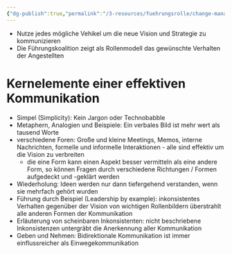 ```yaml
---
{"dg-publish":true,"permalink":"/3-resources/fuehrungsrolle/change-management/change-management-nach-kotter/vision-und-aenderungsprozess-vermitteln/","created":"2024-11-11T08:59:36.845+01:00","updated":"2024-05-26T18:57:02.382+02:00"}
---
```




- Nutze jedes mögliche Vehikel um die neue Vision und Strategie zu kommunizieren
- Die Führungskoalition zeigt als Rollenmodell das gewünschte Verhalten der Angestellten

# Kernelemente einer effektiven Kommunikation

- Simpel (Simplicity): Kein Jargon oder Technobabble
- Metaphern, Analogien und Beispiele: Ein verbales Bild ist mehr wert als tausend Worte
- verschiedene Foren: Große und kleine Meetings, Memos, interne Nachrichten, formelle und informelle Interaktionen - alle sind effektiv um die Vision zu verbreiten
	- die eine Form kann einen Aspekt besser vermitteln als eine andere Form, so können Fragen durch verschiedene Richtungen / Formen aufgedeckt und -geklärt werden
- Wiederholung: Ideen werden nur dann tiefergehend verstanden, wenn sie mehrfach gehört wurden
- Führung durch Beispiel (Leadership by example): inkonsistentes Verhalten gegenüber der Vision von wichtigen Rollenbildern überstrahlt alle anderen Formen der Kommunikation
- Erläuterung von scheinbaren Inkonsistenten: nicht beschriebene Inkonsistenzen untergräbt die Anerkennung aller Kommunikation
- Geben und Nehmen: Bidirektionale Kommunikation ist immer einflussreicher als Einwegekommunikation